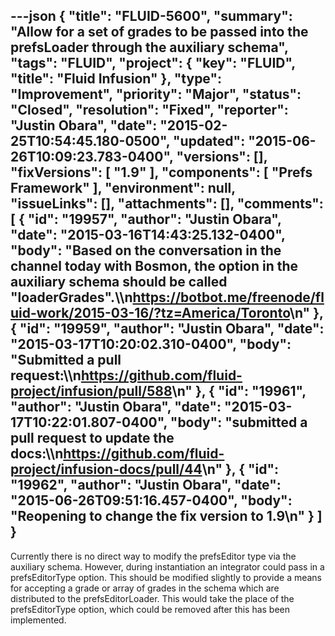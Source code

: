 ---json
{
  "title": "FLUID-5600",
  "summary": "Allow for a set of grades to be passed into the prefsLoader through the auxiliary schema",
  "tags": "FLUID",
  "project": {
    "key": "FLUID",
    "title": "Fluid Infusion"
  },
  "type": "Improvement",
  "priority": "Major",
  "status": "Closed",
  "resolution": "Fixed",
  "reporter": "Justin Obara",
  "date": "2015-02-25T10:54:45.180-0500",
  "updated": "2015-06-26T10:09:23.783-0400",
  "versions": [],
  "fixVersions": [
    "1.9"
  ],
  "components": [
    "Prefs Framework"
  ],
  "environment": null,
  "issueLinks": [],
  "attachments": [],
  "comments": [
    {
      "id": "19957",
      "author": "Justin Obara",
      "date": "2015-03-16T14:43:25.132-0400",
      "body": "Based on the conversation in the channel today with Bosmon, the option in the auxiliary schema should be called \"loaderGrades\".\\\n<https://botbot.me/freenode/fluid-work/2015-03-16/?tz=America/Toronto>\n"
    },
    {
      "id": "19959",
      "author": "Justin Obara",
      "date": "2015-03-17T10:20:02.310-0400",
      "body": "Submitted a pull request:\\\n<https://github.com/fluid-project/infusion/pull/588>\n"
    },
    {
      "id": "19961",
      "author": "Justin Obara",
      "date": "2015-03-17T10:22:01.807-0400",
      "body": "submitted a pull request to update the docs:\\\n<https://github.com/fluid-project/infusion-docs/pull/44>\n"
    },
    {
      "id": "19962",
      "author": "Justin Obara",
      "date": "2015-06-26T09:51:16.457-0400",
      "body": "Reopening to change the fix version to 1.9\n"
    }
  ]
}
---
Currently there is no direct way to modify the prefsEditor type via the auxiliary schema. However, during instantiation an integrator could pass in a prefsEditorType option. This should be modified slightly to provide a means for accepting a grade or array of grades in the schema which are distributed to the prefsEditorLoader. This would take the place of the prefsEditorType option, which could be removed after this has been implemented.

        